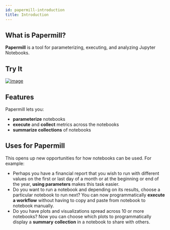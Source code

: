 ```yaml
---
id: papermill-introduction
title: Introduction 
---
```


## What is Papermill?

**Papermill** is a tool for parameterizing, executing, and analyzing
Jupyter Notebooks.

## Try It

[![image](https://mybinder.org/badge.svg)](https://mybinder.org/v2/gh/nteract/papermill/master?filepath=papermill%2Ftests%2Fnotebooks%2Fbinder.ipynb)

## Features

Papermill lets you:

-   **parameterize** notebooks
-   **execute** and **collect** metrics across the notebooks
-   **summarize collections** of notebooks

## Uses for Papermill

This opens up new opportunities for how notebooks can be used. For
example:

-   Perhaps you have a financial report that you wish to run with
    different values on the first or last day of a month or at the
    beginning or end of the year, **using parameters** makes this task
    easier.
-   Do you want to run a notebook and depending on its results, choose a
    particular notebook to run next? You can now programmatically
    **execute a workflow** without having to copy and paste from
    notebook to notebook manually.
-   Do you have plots and visualizations spread across 10 or more
    notebooks? Now you can choose which plots to programmatically
    display a **summary** **collection** in a notebook to share with
    others.
